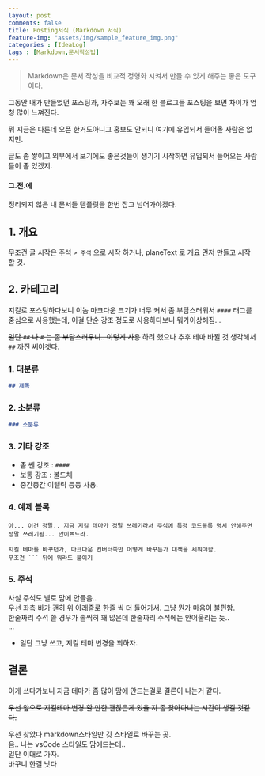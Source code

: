 ```yaml
---
layout: post
comments: false
title: Posting서식 (Markdown 서식)
feature-img: "assets/img/sample_feature_img.png"
categories : [IdeaLog]
tags : [Markdown,문서작성법]
---
```


> Markdown은 문서 작성을 비교적 정형화 시켜서 만들 수 있게 해주는 좋은 도구 이다.

그동안 내가 만들었던 포스팅과, 자주보는 꽤 오래 한 블로그들 포스팅을 보면 차이가 엄청 많이 느껴진다.

뭐 지금은 다른데 오픈 한거도아니고 홍보도 안되니 여기에 유입되서 들어올 사람은 없지만.

글도 좀 쌓이고 외부에서 보기에도 좋은것들이 생기기 시작하면 유입되서 들어오는 사람들이 좀 있겠지.

#### 그.전.에

정리되지 않은 내 문서들 템플릿을 한번 잡고 넘어가야겠다.

## 1. 개요

무조건 글 시작은 주석 ```> 주석``` 으로 시작 하거나, planeText 로 개요 먼저 만들고 시작 할 것.

## 2. 카테고리

지킬로 포스팅하다보니 이놈 마크다운 크기가 너무 커서 좀 부담스러워서 ```####``` 태그를 중심으로 사용했는데, 이걸 단순 강조 정도로 사용하다보니 뭐가이상해짐...

~~일단 ```##``` 나 ```#``` 는 좀 부담스러우니.. 이렇게 사용~~
하려 했으나 추후 테마 바뀔 것 생각해서 ```##``` 까진 써야겟다.

### 1. 대분류

```md
## 제목
```

### 2. 소분류

```md
### 소분류
```

### 3. 기타 강조

- 좀 쎈 강조 : ```####```
- 보통 강조 : 볼드체
- 중간중간 이텔릭 등등 사용.

### 4. 예제 블록

```text
아... 이건 정말.. 지금 지킬 테마가 정말 쓰레기라서 주석에 특정 코드블록 명시 안해주면 정말 쓰레기됨... 안이쁘드라.

지킬 테마를 바꾸던가, 마크다운 컨버터쪽만 어떻게 바꾸든가 대책을 세워야함.
무조건 ``` 뒤에 뭐라도 붙이기
```

### 5. 주석

>
사실 주석도 별로 맘에 안들음..<br/>
우선 좌측 바가 괜히 위 아래줄로 한줄 씩 더 들어가서. 그냥 뭔가 마음이 불편함.<br/>
한줄짜리 주석 쓸 경우가 솔찍히 꽤 많은데 한줄짜리 주석에는 안어울리는 듯..<br/>
...

- 일단 그냥 쓰고, 지킬 테마 변경을 꾀하자.

## 결론

이게 쓰다가보니 지금 테마가 좀 많이 맘에 안드는걸로 결론이 나는거 같다.

~~우선 앞으로 지킬테마 변경 할 만한 괜찮은게 있을 지 좀 찾아다니는 시간이 생길 것같다.~~

우선 찾았다 markdown스타일만 깃 스타일로 바꾸는 곳.<br/>
음.. 나는 vsCode 스타일도 맘에드는데..<br/>
일단 이대로 가자.<br/>
바꾸니 한결 낫다